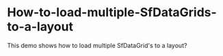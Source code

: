 # How-to-load-multiple-SfDataGrids-to-a-layout
This demo shows how to load multiple SfDataGrid's to a layout?
